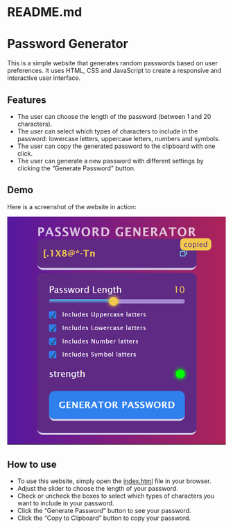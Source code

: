 # README.md

# Password Generator

This is a simple website that generates random passwords based on user preferences. It uses HTML, CSS and JavaScript to create a responsive and interactive user interface.

## Features

- The user can choose the length of the password (between 1 and 20 characters).
- The user can select which types of characters to include in the password: lowercase letters, uppercase letters, numbers and symbols.
- The user can copy the generated password to the clipboard with one click.
- The user can generate a new password with different settings by clicking the “Generate Password” button.

## Demo

Here is a screenshot of the website in action:

![Screenshot of the website](./assets/Screenshot%20PassGen.png)

## How to use

- To use this website, simply open the [index.html](index.html) file in your browser.
- Adjust the slider to choose the length of your password.
- Check or uncheck the boxes to select which types of characters you want to include in your password.
- Click the “Generate Password” button to see your password.
- Click the “Copy to Clipboard” button to copy your password.
